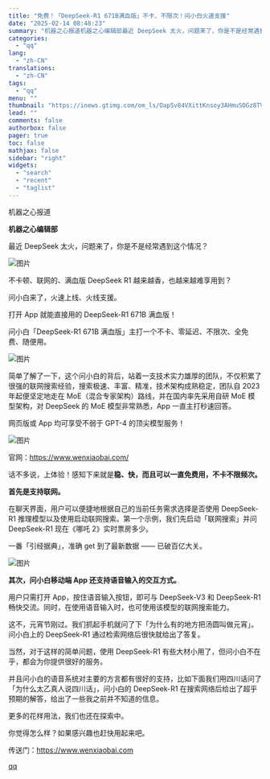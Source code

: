 ```yaml
---
title: "免费！「DeepSeek-R1 671B满血版」不卡、不限次！问小白火速支援"
date: "2025-02-14 08:48:23"
summary: "机器之心报道机器之心编辑部最近 DeepSeek 太火，问题来了，你是不是经常遇到这个情况？不卡顿、..."
categories:
  - "qq"
lang:
  - "zh-CN"
translations:
  - "zh-CN"
tags:
  - "qq"
menu: ""
thumbnail: "https://inews.gtimg.com/om_ls/OapSv84VXittKnsoy3AHmuSOGz8TVpjsPqfk4yXyOJBaQAA_640360/0"
lead: ""
comments: false
authorbox: false
pager: true
toc: false
mathjax: false
sidebar: "right"
widgets:
  - "search"
  - "recent"
  - "taglist"
---
```


机器之心报道

**机器之心编辑部**

最近 DeepSeek 太火，问题来了，你是不是经常遇到这个情况？

![图片](https://inews.gtimg.com/om_bt/ObviacYR38BeWFoYIsxRl60spodhsGI5Eslcq1maJ0ehIAA/641)

不卡顿、联网的、满血版 DeepSeek R1 越来越香，也越来越难享用到？

问小白来了，火速上线、火线支援。

打开 App 就能直接用的 DeepSeek-R1 671B 满血版！

问小白「DeepSeek-R1 671B 满血版」主打一个不卡、零延迟、不限次、全免费、随便用。

![图片](https://inews.gtimg.com/om_bt/OObXOgQkqP-KmpGreZ6QUYJ69dFnEG_AHivQqN1rK7I10AA/641)

简单了解了一下，这个问小白的背后，站着一支技术实力雄厚的团队，不仅积累了很强的联网搜索经验，搜索极速、丰富、精准，技术架构成熟稳定，团队自 2023 年起便坚定地走在 MoE（混合专家架构）路线，并在国内率先采用自研 MoE 模型架构，对 DeepSeek 的 MoE 模型非常熟悉，App 一直主打秒速回答。

网页版或 App 均可享受不弱于 GPT-4 的顶尖模型服务！

![图片](https://inews.gtimg.com/om_bt/O9OuT95kVkbUneGBapSsXWwU-OYoT9rfV_dNMIgkphQWsAA/641)

官网：https://www.wenxiaobai.com/

话不多说，上体验！感知下来就是**稳、快，而且可以一直免费用，不卡不限频次。**

**首先是支持联网。**

在聊天界面，用户可以便捷地根据自己的当前任务需求选择是否使用 DeepSeek-R1 推理模型以及使用启动联网搜索。第一个示例，我们先启动「联网搜索」并问 DeepSeek-R1 现在《哪吒 2》实时票房多少。

一番「引经据典」，准确 get 到了最新数据 —— 已破百亿大关。

![图片](https://inews.gtimg.com/om_bt/O7tyR3mWvs9VO1yzN6NbjDvacGmQKPIU1gulsaVC06i1MAA/641)

**其次，问小白移动端 App 还支持语音输入的交互方式。**

用户只需打开 App，按住语音输入按钮，即可与 DeepSeek-V3 和 DeepSeek-R1 畅快交流。同时，在使用语音输入时，也可使用该模型的联网搜索能力。

这不，元宵节刚过。我们抓起手机就问了下「为什么有的地方把汤圆叫做元宵」。问小白上的 DeepSeek-R1 通过检索网络后很快就给出了答复。

当然，对于这样的简单问题，使用 DeepSeek-R1 有些大材小用了，但问小白不在乎，都会为你提供很好的服务。

并且问小白的语音系统对主要的方言都有很好的支持，比如下面我们用四川话问了「为什么太乙真人说四川话」，问小白的 DeepSeek-R1 在搜索网络后给出了超乎预期的解答，给出了一些我之前并不知道的信息。

更多的花样用法，我们也还在探索中。

你觉得怎么样？如果感兴趣也赶快用起来吧。

传送门：https://www.wenxiaobai.com

[qq](https://new.qq.com/rain/a/20250214A01DJH00)
